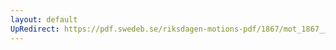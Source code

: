 ```yaml
---
layout: default
UpRedirect: https://pdf.swedeb.se/riksdagen-motions-pdf/1867/mot_1867__fk__00081/mot_1867__fk__00081_001.pdf
---
```

